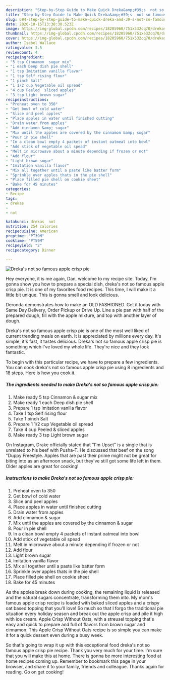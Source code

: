 ```yaml
---
description: "Step-by-Step Guide to Make Quick Dreka&amp;#39;s  not so famous apple crisp pie"
title: "Step-by-Step Guide to Make Quick Dreka&amp;#39;s  not so famous apple crisp pie"
slug: 694-step-by-step-guide-to-make-quick-dreka-and-39-s-not-so-famous-apple-crisp-pie
date: 2020-10-15T13:38:30.523Z
image: https://img-global.cpcdn.com/recipes/18205960/751x532cq70/drekas-not-so-famous-apple-crisp-pie-recipe-main-photo.jpg
thumbnail: https://img-global.cpcdn.com/recipes/18205960/751x532cq70/drekas-not-so-famous-apple-crisp-pie-recipe-main-photo.jpg
cover: https://img-global.cpcdn.com/recipes/18205960/751x532cq70/drekas-not-so-famous-apple-crisp-pie-recipe-main-photo.jpg
author: Isabel Wallace
ratingvalue: 3.5
reviewcount: 4
recipeingredient:
- "5 tsp Cinnamon  sugar mix"
- "1 each Deep dish pie shell"
- "1 tsp Imitation vanilla flavor"
- "1 tsp Self rising flour"
- "1 pinch Salt"
- "1 1/2 cup Vegetable oil spread"
- "4 cup Peeled  sliced apples"
- "3 tsp Light brown sugar"
recipeinstructions:
- "Preheat oven to 350"
- "Get bowl of cold water"
- "Slice and peel apples"
- "Place apples in water until finished cutting"
- "Drain water from apples"
- "Add cinnamon &amp; sugar"
- "Mix until the apples are covered by the cinnamon &amp; sugar"
- "Pour in pie shell"
- "In a clean bowl empty 4 packets of instant oatmeal into bowl"
- "Add stick of vegetable oil spead"
- "Melt in microwave about a minute depending if frozen or not"
- "Add flour"
- "Light brown sugar"
- "Imitation vanilla flavor"
- "Mix all together until a paste like batter form"
- "Sprinkle over apples thats in the pie shell"
- "Place filled pie shell on cookie sheet"
- "Bake for 45 minutes"
categories:
- Recipe
tags:
- drekas
- 
- not

katakunci: drekas  not 
nutrition: 254 calories
recipecuisine: American
preptime: "PT39M"
cooktime: "PT59M"
recipeyield: "2"
recipecategory: Dinner

---
```



![Dreka&#39;s  not so famous apple crisp pie](https://img-global.cpcdn.com/recipes/18205960/751x532cq70/drekas-not-so-famous-apple-crisp-pie-recipe-main-photo.jpg)

Hey everyone, it is me again, Dan, welcome to my recipe site. Today, I'm gonna show you how to prepare a special dish, dreka&#39;s  not so famous apple crisp pie. It is one of my favorites food recipes. This time, I will make it a little bit unique. This is gonna smell and look delicious.

Deronda demonstrates how to make an OLD FASHIONED. Get it today with Same Day Delivery, Order Pickup or Drive Up. Line a pie pan with half of the prepared dough, fill with the apple mixture, and top with another layer of dough.

Dreka&#39;s  not so famous apple crisp pie is one of the most well liked of current trending meals on earth. It is appreciated by millions every day. It's simple, it's fast, it tastes delicious. Dreka&#39;s  not so famous apple crisp pie is something which I've loved my whole life. They're nice and they look fantastic.


To begin with this particular recipe, we have to prepare a few ingredients. You can cook dreka&#39;s  not so famous apple crisp pie using 8 ingredients and 18 steps. Here is how you cook it.

<!--inarticleads1-->

##### The ingredients needed to make Dreka&#39;s  not so famous apple crisp pie:

1. Make ready 5 tsp Cinnamon &amp; sugar mix
1. Make ready 1 each Deep dish pie shell
1. Prepare 1 tsp Imitation vanilla flavor
1. Take 1 tsp Self rising flour
1. Take 1 pinch Salt
1. Prepare 1 1/2 cup Vegetable oil spread
1. Take 4 cup Peeled &amp; sliced apples
1. Make ready 3 tsp Light brown sugar


On Instagram, Drake officially stated that &#34;I&#39;m Upset&#34; is a single that is unrelated to his beef with Pusha-T. He discussed that beef on the song &#34;Duppy Freestyle. Apples that are past their prime might not be great for biting into as an afternoon snack, but they&#39;ve still got some life left in them. Older apples are great for cooking! 

<!--inarticleads2-->

##### Instructions to make Dreka&#39;s  not so famous apple crisp pie:

1. Preheat oven to 350
1. Get bowl of cold water
1. Slice and peel apples
1. Place apples in water until finished cutting
1. Drain water from apples
1. Add cinnamon &amp; sugar
1. Mix until the apples are covered by the cinnamon &amp; sugar
1. Pour in pie shell
1. In a clean bowl empty 4 packets of instant oatmeal into bowl
1. Add stick of vegetable oil spead
1. Melt in microwave about a minute depending if frozen or not
1. Add flour
1. Light brown sugar
1. Imitation vanilla flavor
1. Mix all together until a paste like batter form
1. Sprinkle over apples thats in the pie shell
1. Place filled pie shell on cookie sheet
1. Bake for 45 minutes


As the apples break down during cooking, the remaining liquid is released and the natural sugars concentrate, transforming them into. My mom&#39;s famous apple crisp recipe is loaded with baked sliced apples and a crispy oat based topping that you&#39;ll love! So much so that I forgo the traditional pie situation every holiday season and break out the apple crisp and pile it high with ice cream. Apple Crisp Without Oats, with a streusel topping that&#39;s easy and quick to prepare and full of flavors from brown sugar and cinnamon. This Apple Crisp Without Oats recipe is so simple you can make it for a quick dessert even during a busy week. 

So that's going to wrap it up with this exceptional food dreka&#39;s  not so famous apple crisp pie recipe. Thank you very much for your time. I'm sure that you will make this at home. There is gonna be more interesting food at home recipes coming up. Remember to bookmark this page in your browser, and share it to your family, friends and colleague. Thanks again for reading. Go on get cooking!
